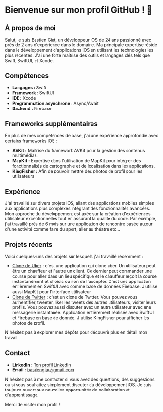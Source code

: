 # Bienvenue sur mon profil GitHub ! 👋

## À propos de moi

Salut, je suis Bastien Giat, un développeur iOS de 24 ans passionné avec près de 2 ans d'expérience dans le domaine. Ma principale expertise réside dans le développement d'applications iOS en utilisant les technologies les plus récentes. J'ai une forte maîtrise des outils et langages clés tels que Swift, SwiftUI, et Xcode.

## Compétences

- **Langages :** Swift
- **Framework :** SwiftUI
- **IDE :** Xcode
- **Programmation asynchrone :** Async/Await
- **Backend :** Firebase

## Frameworks supplémentaires

En plus de mes compétences de base, j'ai une expérience approfondie avec certains frameworks iOS :

- **AVKit :** Maîtrise du framework AVKit pour la gestion des contenus multimédias.
- **MapKit :** Expertise dans l'utilisation de MapKit pour intégrer des fonctionnalités de cartographie et de localisation dans les applications.
- **KingFisher :** Afin de pouvoir mettre des photos de profil pour les utilisateurs

## Expérience

J'ai travaillé sur divers projets iOS, allant des applications mobiles simples aux applications plus complexes intégrant des fonctionnalités avancées. Mon approche du développement est axée sur la création d'expériences utilisateur exceptionnelles tout en assurant la qualité du code.
Par exemple, j'ai travaillé près de 6 mois sur une application de rencontre basée autour d'une activité comme faire du sport, aller au théatre etc...


## Projets récents

Voici quelques-uns des projets sur lesquels j'ai travaillé récemment :

- [Clone de Uber](https://github.com/Glymaxus/UberClone) : c'est une application qui clone uber. Un utilisateur peut être un chauffeur et l'autre un client. Ce dernier peut commander une course pour aller dans un lieu spécifique et le chauffeur reçoit la course instantanément et choisis ou non de l'accepter. C'est une application entièrement en SwiftUI avec comme base de données Firebase. J'utilise aussi MapKit pour l'interface utilisateur.
- [Clone de Twitter](https://github.com/Glymaxus/TwitterClone) : c'est un clone de Twitter. Vous pouvez vous authentifier, tweeter, liker les tweets des autres utilisateurs, visiter leurs profils. Vous pouvez aussi discuter avec un autre utilisateur avec une messagerie instantanée. Application entièrement réalisée avec SwiftUI et Firebase en base de donnée. J'utilise KingFisher pour afficher les photos de profil.

N'hésitez pas à explorer mes dépôts pour découvrir plus en détail mon travail.

## Contact

- **LinkedIn :** [Ton profil LinkedIn](https://www.linkedin.com/in/bastien-giat/)
- **Email :** bastiengiat@gmail.com

N'hésitez pas à me contacter si vous avez des questions, des suggestions ou si vous souhaitez simplement discuter du développement iOS. Je suis toujours ouvert aux nouvelles opportunités de collaboration et d'apprentissage.

Merci de visiter mon profil !
